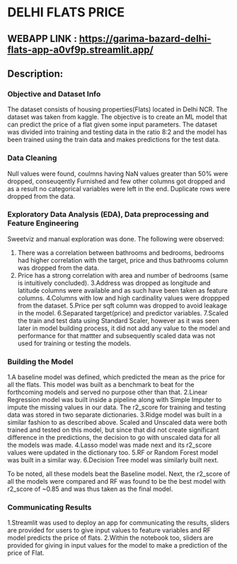 # DELHI FLATS PRICE
## WEBAPP LINK : https://garima-bazard-delhi-flats-app-a0vf9p.streamlit.app/
## Description:

### Objective and Dataset Info
The dataset consists of housing properties(Flats) located in Delhi NCR. The dataset was taken from kaggle.
The objective is to create an ML model that can predict the price of a flat given some input parameters.
The dataset was divided into training and testing data in the ratio 8:2 and the model has been trained using the train data and makes predictions for the test data.

### Data Cleaning
Null values were found, coulmns having NaN values greater than 50% were dropped, conseuqently Furnished and few other columns got dropped and as a result no categorical variables were left in the end.
Duplicate rows were dropped from the data.

### Exploratory Data Analysis (EDA), Data preprocessing and Feature Engineering
Sweetviz and manual exploration was done.
The following were observed:
1. There was a correlation between bathrooms and bedrooms, bedrooms had higher correlation with the target, price and thus bathrooms column was dropped from the data.
2. Price has a strong correlation with area and number of bedrooms (same is intuitively concluded).
3.Address was dropped as longitude and latitude columns were available and as such have been taken as feature columns.
4.Columns with low and high cardinality values were droppped from the dataset.
5.Price per sqft column was dropped to avoid leakage in the model.
6.Separated target(price) and predictor variables.
7.Scaled the train and test data using Standard Scaler, however as it was seen later in model building process, it did not add any value to the model and performance for that mattter and subsequently scaled data was not used for training or testing the models.

### Building the Model
1.A baseline model was defined, which predicted the mean as the price for all the flats. This model was built as a benchmark to beat for the forthcoming models and served no purpose other than that.
2.Linear Regression model was built inside a pipeline along with Simple Imputer to impute the missing values in our data. The r2_score for training and testing data was stored in two separate dictionaries.
3.Ridge model was built in a similar fashion to as described above. Scaled and Unscaled data were both trained and tested on this model, but since that did not create significant difference in the predictions, the decision to go with unscaled data for all the models was made.
4.Lasso model was made next and its r2_score values were updated in the dictionary too.
5.RF or Random Forest model was built in a similar way.
6.Decision Tree model was similarly built next.

To be noted, all these models beat the Baseline model.
Next, the r2_score of all the models were compared and RF was found to be the best model with r2_score of ~0.85 and was thus taken as the final model.

### Communicating Results
1.Streamlit was used to deploy an app for communicating the results, sliders are provided for users to give input values to feature variables and RF model predicts the price of flats.
2.Within the notebook too, sliders are provided for giving in input values for the model to make a prediction of the price of Flat.

